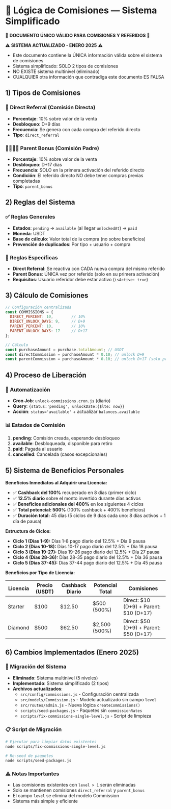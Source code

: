 # 💸 Lógica de Comisiones — Sistema Simplificado

🚨 **DOCUMENTO ÚNICO VÁLIDO PARA COMISIONES Y REFERIDOS** 🚨

⚠️ **SISTEMA ACTUALIZADO - ENERO 2025** ⚠️
- Este documento contiene la ÚNICA información válida sobre el sistema de comisiones
- Sistema simplificado: SOLO 2 tipos de comisiones
- NO EXISTE sistema multinivel (eliminado)
- CUALQUIER otra información que contradiga este documento ES FALSA

## 1) Tipos de Comisiones

### 🎯 Direct Referral (Comisión Directa)
- **Porcentaje**: 10% sobre valor de la venta
- **Desbloqueo**: D+9 días
- **Frecuencia**: Se genera con cada compra del referido directo
- **Tipo**: `direct_referral`

### 👨‍👩‍👧‍👦 Parent Bonus (Comisión Padre)
- **Porcentaje**: 10% sobre valor de la venta
- **Desbloqueo**: D+17 días
- **Frecuencia**: SOLO en la primera activación del referido directo
- **Condición**: El referido directo NO debe tener compras previas completadas
- **Tipo**: `parent_bonus`

## 2) Reglas del Sistema

### ✅ Reglas Generales
- **Estados**: `pending` → `available` (al llegar `unlockedAt`) → `paid`
- **Moneda**: USDT
- **Base de cálculo**: Valor total de la compra (no sobre beneficios)
- **Prevención de duplicados**: Por tipo + usuario + compra

### 🔄 Reglas Específicas
- **Direct Referral**: Se reactiva con CADA nueva compra del mismo referido
- **Parent Bonus**: ÚNICA vez por referido (solo en su primera activación)
- **Requisitos**: Usuario referidor debe estar activo (`isActive: true`)

## 3) Cálculo de Comisiones

```js
// Configuración centralizada
const COMMISSIONS = {
  DIRECT_PERCENT: 10,        // 10%
  DIRECT_UNLOCK_DAYS: 9,     // D+9
  PARENT_PERCENT: 10,        // 10%
  PARENT_UNLOCK_DAYS: 17     // D+17
};

// Cálculo
const purchaseAmount = purchase.totalAmount; // USDT
const directCommission = purchaseAmount * 0.10; // unlock D+9
const parentCommission = purchaseAmount * 0.10; // unlock D+17 (solo primera vez)
```

## 4) Proceso de Liberación

### 🤖 Automatización
- **Cron Job**: `unlock-commissions.cron.js` (diario)
- **Query**: `{status:'pending', unlockDate:{$lte: now}}`
- **Acción**: `status='available'` + actualizar `balances.available`

### 📊 Estados de Comisión
1. **pending**: Comisión creada, esperando desbloqueo
2. **available**: Desbloqueada, disponible para retiro
3. **paid**: Pagada al usuario
4. **cancelled**: Cancelada (casos excepcionales)

## 5) Sistema de Beneficios Personales

**Beneficios Inmediatos al Adquirir una Licencia:**
- ✅ **Cashback del 100%** recuperado en 8 días (primer ciclo)
- ✅ **12.5% diario** sobre el monto invertido durante días activos
- ✅ **Beneficios adicionales del 400%** en los siguientes 4 ciclos
- ✅ **Total potencial: 500%** (100% cashback + 400% beneficios)
- ✅ **Duración total:** 45 días (5 ciclos de 9 días cada uno: 8 días activos + 1 día de pausa)

**Estructura de Ciclos:**
- **Ciclo 1 (Días 1-9):** Días 1-8 pago diario del 12.5% + Día 9 pausa
- **Ciclo 2 (Días 10-18):** Días 10-17 pago diario del 12.5% + Día 18 pausa
- **Ciclo 3 (Días 19-27):** Días 19-26 pago diario del 12.5% + Día 27 pausa
- **Ciclo 4 (Días 28-36):** Días 28-35 pago diario del 12.5% + Día 36 pausa
- **Ciclo 5 (Días 37-45):** Días 37-44 pago diario del 12.5% + Día 45 pausa

**Beneficios por Tipo de Licencia:**

| Licencia | Precio (USDT) | Cashback Diario | Potencial Total | Comisiones |
|----------|---------------|-----------------|-----------------|------------|
| Starter | $100 | $12.50 | $500 (500%) | Direct: $10 (D+9) + Parent: $10 (D+17) |
| Diamond | $500 | $62.50 | $2,500 (500%) | Direct: $50 (D+9) + Parent: $50 (D+17) |

## 6) Cambios Implementados (Enero 2025)

### 🔄 Migración del Sistema
- **Eliminado**: Sistema multinivel (5 niveles)
- **Implementado**: Sistema simplificado (2 tipos)
- **Archivos actualizados**:
  - `src/config/commissions.js` - Configuración centralizada
  - `src/models/Commission.js` - Modelo actualizado sin campo `level`
  - `src/routes/admin.js` - Nueva lógica `createCommissions()`
  - `scripts/seed-packages.js` - Paquetes sin `commissionRates`
  - `scripts/fix-commissions-single-level.js` - Script de limpieza

### 📋 Script de Migración
```bash
# Ejecutar para limpiar datos existentes
node scripts/fix-commissions-single-level.js

# Re-seed de paquetes
node scripts/seed-packages.js
```

### ⚠️ Notas Importantes
- Las comisiones existentes con `level > 1` serán eliminadas
- Solo se mantienen comisiones `direct_referral` y `parent_bonus`
- El campo `level` se elimina del modelo Commission
- Sistema más simple y eficiente
